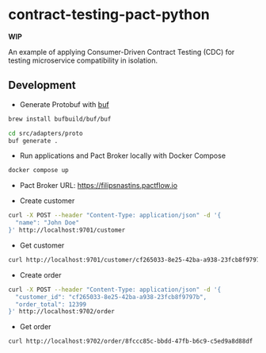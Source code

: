 # contract-testing-pact-python

**WIP**

An example of applying Consumer-Driven Contract Testing (CDC) for testing microservice compatibility in isolation.

## Development

- Generate Protobuf with [buf](https://buf.build)

```bash
brew install bufbuild/buf/buf

cd src/adapters/proto
buf generate .
```

- Run applications and Pact Broker locally with Docker Compose

```bash
docker compose up
```

- Pact Broker URL: <https://filipsnastins.pactflow.io>

- Create customer

```bash
curl -X POST --header "Content-Type: application/json" -d '{
  "name": "John Doe"
}' http://localhost:9701/customer
```

- Get customer

```bash
curl http://localhost:9701/customer/cf265033-8e25-42ba-a938-23fcb8f9797b
```

- Create order

```bash
curl -X POST --header "Content-Type: application/json" -d '{
  "customer_id": "cf265033-8e25-42ba-a938-23fcb8f9797b",
  "order_total": 12399
}' http://localhost:9702/order
```

- Get order

```bash
curl http://localhost:9702/order/8fccc85c-bbdd-47fb-b6c9-c5ed9a8d88df
```
